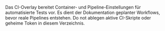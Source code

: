 Das CI-Overlay bereitet Container- und Pipeline-Einstellungen für automatisierte Tests vor.
Es dient der Dokumentation geplanter Workflows, bevor reale Pipelines entstehen.
Do not ablegen aktive CI-Skripte oder geheime Token in diesem Verzeichnis.
